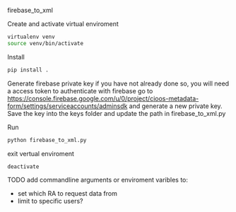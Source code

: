 firebase_to_xml

Create and activate virtual enviroment
```bash
virtualenv venv
source venv/bin/activate
```

Install
```bash
pip install .
```

Generate firebase private key
if you have not already done so, you will need a access token to authenticate with firebase
go to https://console.firebase.google.com/u/0/project/cioos-metadata-form/settings/serviceaccounts/adminsdk
and generate a new private key. Save the key into the keys folder and update the path in firebase_to_xml.py

Run
```bash
python firebase_to_xml.py
```

exit vertual enviroment
```bash
deactivate
```


TODO add commandline arguments or enviroment varibles to:
- set which RA to request data from
- limit to specific users?
